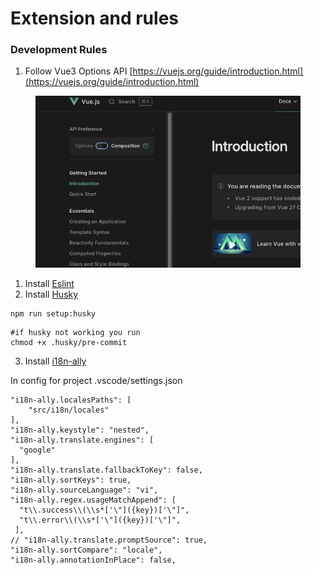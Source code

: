 # Extension and rules

### &#x20;Development Rules

1. Follow Vue3 Options API [https://vuejs.org/guide/introduction.html](https://vuejs.org/guide/introduction.html)

<figure><img src=".gitbook/assets/Screenshot 2025-07-03 at 09.21.38.png" alt=""><figcaption></figcaption></figure>

1. Install [Eslint](https://marketplace.visualstudio.com/items?itemName=dbaeumer.vscode-eslint)
2. Install [Husky](https://typicode.github.io/husky/)

```
npm run setup:husky
```

```
#if husky not working you run
chmod +x .husky/pre-commit
```

3. Install [i18n-ally](https://marketplace.visualstudio.com/items?itemName=Lokalise.i18n-ally)

In config for project .vscode/settings.json

```
"i18n-ally.localesPaths": [
    "src/i18n/locales"
],
"i18n-ally.keystyle": "nested",
"i18n-ally.translate.engines": [
  "google"
],
"i18n-ally.translate.fallbackToKey": false,
"i18n-ally.sortKeys": true,
"i18n-ally.sourceLanguage": "vi",
"i18n-ally.regex.usageMatchAppend": [
  "t\\.success\\(\\s*['\"]({key})['\"]",
  "t\\.error\\(\\s*['\"]({key})['\"]",
 ],
// "i18n-ally.translate.promptSource": true,
"i18n-ally.sortCompare": "locale",
"i18n-ally.annotationInPlace": false,
```

